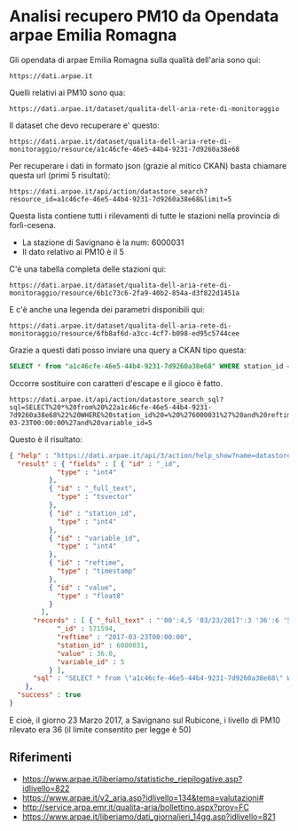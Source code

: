 Analisi recupero PM10 da Opendata arpae Emilia Romagna
======================================================

Gli opendata di arpae Emilia Romagna sulla qualità dell'aria sono qui: 

    https://dati.arpae.it

Quelli relativi ai PM10 sono qua: 

    https://dati.arpae.it/dataset/qualita-dell-aria-rete-di-monitoraggio

Il dataset che devo recuperare e' questo: 

    https://dati.arpae.it/dataset/qualita-dell-aria-rete-di-monitoraggio/resource/a1c46cfe-46e5-44b4-9231-7d9260a38e68

Per recuperare i dati in formato json (grazie al mitico CKAN) basta chiamare questa url (primi 5 risultati):

    https://dati.arpae.it/api/action/datastore_search?resource_id=a1c46cfe-46e5-44b4-9231-7d9260a38e68&limit=5

Questa lista contiene tutti i rilevamenti di tutte le stazioni nella provincia di forlì-cesena.

* La stazione di Savignano è la num: 6000031
* Il dato relativo ai PM10 è il 5

C'è una tabella completa delle stazioni qui: 

    https://dati.arpae.it/dataset/qualita-dell-aria-rete-di-monitoraggio/resource/6b1c73c6-2fa9-40b2-854a-d3f822d1451a
    
E c'è anche una legenda dei parametri disponibili qui:

    https://dati.arpae.it/dataset/qualita-dell-aria-rete-di-monitoraggio/resource/6fb8af6d-a3cc-4cf7-b098-ed95c5744cee
    
Grazie a questi dati posso inviare una query a CKAN tipo questa:

```sql
SELECT * from "a1c46cfe-46e5-44b4-9231-7d9260a38e68" WHERE station_id = '6000031' and reftime='2017-03-23T00:00:00'and variable_id=5
```

Occorre sostituire con caratteri d'escape e il gioco è fatto.

    https://dati.arpae.it/api/action/datastore_search_sql?sql=SELECT%20*%20from%20%22a1c46cfe-46e5-44b4-9231-7d9260a38e68%22%20WHERE%20station_id%20=%20%276000031%27%20and%20reftime=%272017-03-23T00:00:00%27and%20variable_id=5

Questo è il risultato:

```json 
{ "help" : "https://dati.arpae.it/api/3/action/help_show?name=datastore_search_sql",
  "result" : { "fields" : [ { "id" : "_id",
            "type" : "int4"
          },
          { "id" : "_full_text",
            "type" : "tsvector"
          },
          { "id" : "station_id",
            "type" : "int4"
          },
          { "id" : "variable_id",
            "type" : "int4"
          },
          { "id" : "reftime",
            "type" : "timestamp"
          },
          { "id" : "value",
            "type" : "float8"
          }
        ],
      "records" : [ { "_full_text" : "'00':4,5 '03/23/2017':3 '36':6 '5':1 '6000031':2",
            "_id" : 571594,
            "reftime" : "2017-03-23T00:00:00",
            "station_id" : 6000031,
            "value" : 36.0,
            "variable_id" : 5
          } ],
      "sql" : "SELECT * from \"a1c46cfe-46e5-44b4-9231-7d9260a38e68\" WHERE station_id = '6000031' and reftime='2017-03-23T00:00:00'and variable_id=5"
    },
  "success" : true
}
```

E cioè, il giorno 23 Marzo 2017, a Savignano sul Rubicone, i livello di PM10 rilevato era 36 (il limite consentito per legge è 50)

Riferimenti
-----------
* https://www.arpae.it/liberiamo/statistiche_riepilogative.asp?idlivello=822
* https://www.arpae.it/v2_aria.asp?idlivello=134&tema=valutazioni#
* http://service.arpa.emr.it/qualita-aria/bollettino.aspx?prov=FC
* https://www.arpae.it/liberiamo/dati_giornalieri_14gg.asp?idlivello=821

